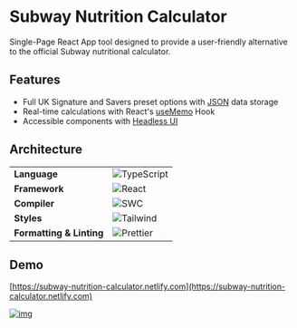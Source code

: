# Subway Nutrition Calculator

Single-Page React App tool designed to provide a user-friendly alternative to the official Subway nutritional calculator.

## Features
- Full UK Signature and Savers preset options with [JSON](https://www.json.org/json-en.html) data storage
- Real-time calculations with React's [useMemo](https://react.dev/reference/react/useMemo) Hook
- Accessible components with [Headless UI](https://headlessui.com/react/listbox)

## Architecture

<table>
<tbody><tr>
<td><strong>Language</strong></td>
<td><img src="https://img.shields.io/badge/TypeScript-%23007ACC.svg?style=flat&logo=typescript&logoColor=white" alt="TypeScript"></td>
</tr>
<tr>
<td><strong>Framework</strong></td>
<td><img src="https://img.shields.io/badge/React-%23323335.svg?style=flat&logo=react&logoColor=%2378D3FA" alt="React"></td>
</tr>
<tr>
<td><strong>Compiler</strong></td>
<td><img src="https://img.shields.io/badge/SWC-%23F0C66A.svg?style=flat&logo=swc&logoColor=black" alt="SWC"></td>
</tr>
<tr>
<td><strong>Styles</strong></td>
<td><img src="https://img.shields.io/badge/Tailwind-%23006AFF.svg?style=flat&logo=tailwind-css&logoColor=white" alt="Tailwind"></td>
</tr>
<tr>
<td><strong>Formatting &amp; Linting</strong></td>
<td><img src="https://img.shields.io/badge/Prettier-%23F7B93E.svg?style=flat&logo=prettier&logoColor=black" alt="Prettier"> </tr>
</tbody></table>

## Demo
[https://subway-nutrition-calculator.netlify.com](https://subway-nutrition-calculator.netlify.com)

[![img](https://subway-nutrition-calculator.netlify.app/thumbnail.jpg)](https://subway-nutrition-calculator.netlify.com)
